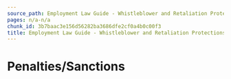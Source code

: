 ```yaml
---
source_path: Employment Law Guide - Whistleblower and Retaliation Protections.md
pages: n/a-n/a
chunk_id: 3b7baac3e156d56282ba3686dfe2cf0a4b0c00f3
title: Employment Law Guide - Whistleblower and Retaliation Protections
---
```

# Penalties/Sanctions
